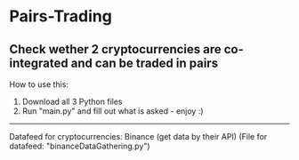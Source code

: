 # Pairs-Trading
Check wether 2 cryptocurrencies are co-integrated and can be traded in pairs
------------
How to use this:
1. Download all 3 Python files
2. Run "main.py" and fill out what is asked - enjoy :)
------------
Datafeed for cryptocurrencies: Binance (get data by their API) (File for datafeed: "binanceDataGathering.py")
